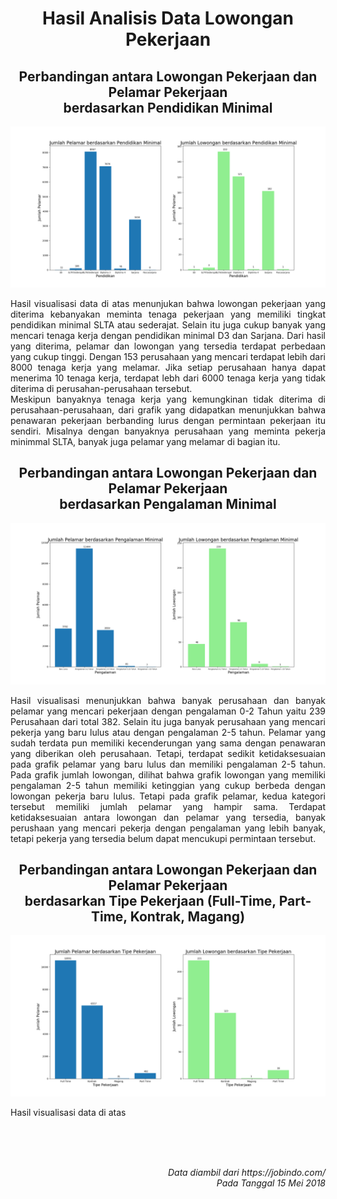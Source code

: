 <h1 align="center">
  Hasil Analisis Data Lowongan Pekerjaan
</h1>
<h2 align="center">
Perbandingan antara Lowongan Pekerjaan dan Pelamar Pekerjaan
<br>
berdasarkan Pendidikan Minimal
</h2>

![Graph 1](resource/Figure_1.png)
<p align="justify">
Hasil visualisasi data di atas menunjukan bahwa lowongan pekerjaan yang diterima kebanyakan meminta tenaga pekerjaan yang memiliki tingkat pendidikan minimal SLTA atau sederajat. Selain itu juga cukup banyak yang mencari tenaga kerja dengan pendidikan minimal D3 dan Sarjana. Dari hasil yang diterima, pelamar dan lowongan yang tersedia terdapat perbedaan yang cukup tinggi. Dengan 153 perusahaan yang mencari terdapat lebih dari 8000 tenaga kerja yang melamar. Jika setiap perusahaan hanya dapat menerima 10 tenaga kerja, terdapat lebh dari 6000 tenaga kerja yang tidak diterima di perusahan-perusahaan tersebut. </br>
Meskipun banyaknya tenaga kerja yang kemungkinan tidak diterima di perusahaan-perusahaan, dari grafik yang didapatkan menunjukkan bahwa penawaran pekerjaan berbanding lurus dengan permintaan pekerjaan itu sendiri. Misalnya dengan banyaknya perusahaan yang meminta pekerja minimmal SLTA, banyak juga pelamar yang melamar di bagian itu.
</p>

<h2 align="center">
Perbandingan antara Lowongan Pekerjaan dan Pelamar Pekerjaan
<br>
berdasarkan Pengalaman Minimal
</h2>

![Graph 1](resource/Figure_2.png)
<p align="justify">
Hasil visualisasi menunjukkan bahwa banyak perusahaan dan banyak pelamar yang mencari pekerjaan dengan pengalaman 0-2 Tahun yaitu 239 Perusahaan dari total 382. Selain itu juga banyak perusahaan yang mencari pekerja yang baru lulus atau dengan pengalaman 2-5 tahun. Pelamar yang sudah terdata pun memiliki kecenderungan yang sama dengan penawaran yang diberikan oleh perusahaan. Tetapi, terdapat sedikit ketidaksesuaian pada grafik pelamar yang baru lulus dan memiliki pengalaman 2-5 tahun. Pada grafik jumlah lowongan, dilihat bahwa grafik lowongan yang memiliki pengalaman 2-5 tahun memiliki ketinggian yang cukup berbeda dengan lowongan pekerja baru lulus. Tetapi pada grafik pelamar, kedua kategori tersebut memiliki jumlah pelamar yang hampir sama. Terdapat ketidaksesuaian antara lowongan dan pelamar yang tersedia, banyak perushaan yang mencari pekerja dengan pengalaman yang lebih banyak, tetapi pekerja yang tersedia belum dapat mencukupi permintaan tersebut.
</p>

<h2 align="center">
Perbandingan antara Lowongan Pekerjaan dan Pelamar Pekerjaan
<br>
berdasarkan Tipe Pekerjaan (Full-Time, Part-Time, Kontrak, Magang)
</h2>

![Graph 1](resource/Figure_3.png)
<p align="justify">
Hasil visualisasi data di atas 
</p>

<br>
<br>
<br>
<p align="right", fontsize="10"><i>
Data diambil dari https://jobindo.com/ </br>
Pada Tanggal 15 Mei 2018</i>
</p>